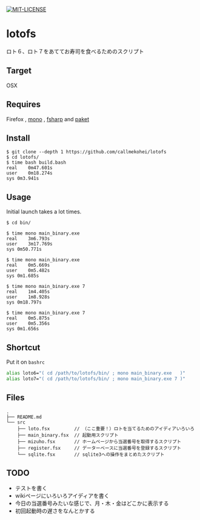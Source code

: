 [![MIT-LICENSE](http://img.shields.io/badge/license-MIT-blue.svg?style=flat)](https://github.com/callmekohei/lotofs/blob/master/LICENSE)


# lotofs

ロト６、ロト７をあててお寿司を食べるためのスクリプト

## Target

OSX

## Requires

Firefox
, [mono](https://github.com/mono/mono)
, [fsharp](https://github.com/fsharp/fsharp)
and [paket](https://github.com/fsprojects/Paket)


## Install

```
$ git clone --depth 1 https://github.com/callmekohei/lotofs
$ cd lotofs/
$ time bash build.bash
real	0m47.601s
user	0m18.274s
sys	0m3.941s
```

## Usage

Initial launch takes a lot times.

```shell
$ cd bin/

$ time mono main_binary.exe
real	3m6.793s
user	3m17.769s
sys	0m50.771s

$ time mono main_binary.exe
real	0m5.669s
user	0m5.482s
sys	0m1.685s

$ time mono main_binary.exe 7
real	1m4.405s
user	1m8.928s
sys	0m18.797s

$ time mono main_binary.exe 7
real	0m5.875s
user	0m5.356s
sys	0m1.656s
```

## Shortcut

Put it on `bashrc`
```bash
alias loto6="( cd /path/to/lotofs/bin/ ; mono main_binary.exe   )"
alias loto7="( cd /path/to/lotofs/bin/ ; mono main_binary.exe 7 )"
```

## Files

```
.
├── README.md
└── src
    ├── loto.fsx         // （ここ重要！）ロトを当てるためのアイディアいろいろ
    ├── main_binary.fsx  // 起動用スクリプト
    ├── mizuho.fsx       // ホームページから当選番号を取得するスクリプト
    ├── register.fsx     // データーベースに当選番号を登録するスクリプト
    └── sqlite.fsx       // sqlite3への操作をまとめたスクリプト
```

## TODO

- テストを書く
- wikiページにいろいろアイディアを書く
- 今日の当選番号みたいな感じで、月・木・金はどこかに表示する
- 初回起動時の遅さをなんとかする
